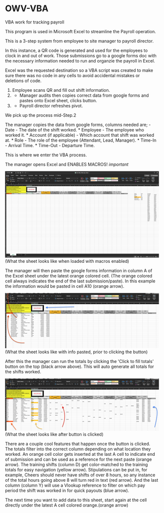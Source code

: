 # OWV-VBA
VBA work for tracking payroll

This program is used in Microsoft Excel to streamline the Payroll operation.

This is a 3-step system from employee to site manager to payroll director.

In this instance, a QR code is generated and used for the employees to clock in and out of work. Those submissions go to a google forms doc with the necessary information needed to run and organzie the payroll in Excel.

Excel was the requested destination so a VBA script was created to make sure there was no code in any cells to avoid accidental mistakes or deletions of code. 

1. Employee scans QR and fill out shift information.
1. - Manager audits then copies correct data from google forms and pastes onto Excel sheet, clicks button.
1. - Payroll director refreshes pivot.

We pick up the process mid-Step.2

The manager copies the data from google forms, columns needed are; 
    - Date - The date of the shift worked.
    * Employee - The employee who worked it.
    * Account (if applicable) - Which account that shift was worked at.
    * Role - The role of the employee (Attendant, Lead, Manager).
    * Time-In - Arrival Time.
    * Time-Out - Departure Time.

This is where we enter the VBA process.

The manager opens Excel and ENABLES MACROS! *important*

![](images/OWV-VBA_pic1.png)
(What the sheet looks like when loaded with macros enabled)

The manager will then paste the google forms information in column A of the Excel sheet under the latest orange colored cell. (The orange colored cell always indicates the end of the last submission/paste). In this example the information would be pasted in cell A10 (orange arrow).

![](images/OWV-VBA_pic2.png)
(What the sheet looks like with info pasted, prior to clicking the button)

After this the manager can run the totals by clicking the 'Click to fill totals' button on the top (black arrow above). This will auto generate all totals for the shifts worked. 

![](images/OWV-VBA_pic3.png)
(What the sheet looks like after button is clicked)

There are a couple cool features that happen once the button is clicked.
    The totals filter into the correct column depending on what location they worked.
    An orange cell color gets inserted at the last A cell to indicate end of submission and can be used as a reference for the next paste (orange arrow).
    The training shifts (column D) get color-matched to the training totals for easy navigation (yellow arrow).
    Stipulations can be put in, for example, Cheers should never have shifts of over 8 hours, so any instance of the total hours going above 8 will turn red in text (red arrow).
    And the last column (column Y) will use a Vlookup reference to filter on which pay period the shift was worked in for quick payouts (blue arrow).


The next time you want to add data to this sheet, start again at the cell directly under the latest A cell colored orange.(orange arrow)
